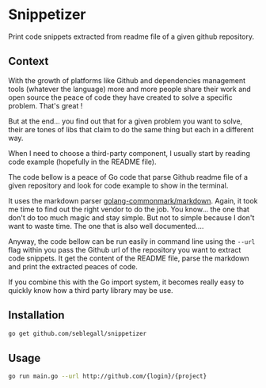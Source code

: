# Snippetizer

Print code snippets extracted from readme file of a given github repository.

## Context

With the growth of platforms like Github and dependencies management tools (whatever the language) more and more people share their work and open source the peace of code they have created to solve a specific problem. That's great !

But at the end... you find out that for a given problem you want to solve, their are tones of libs that claim to do the same thing but each in a different way.

When I need to choose a third-party component, I usually start by reading code example (hopefully in the README file).

The code bellow is a peace of Go code that parse Github readme file of a given repository and look for code example to show in the terminal.

It uses the markdown parser [golang-commonmark/markdown](https://github.com/golang-commonmark/markdown). Again, it took me time to find out the right vendor to do the job. You know... the one that don't do too much magic and stay simple. But not to simple because I don't want to waste time. The one that is also well documented....

Anyway, the code bellow can be run easily in command line using the `--url` flag within you pass the Github url of the repository you want to extract code snippets. It get the content of the README file, parse the markdown and print the extracted peaces of code.

If you combine this with the Go import system, it becomes really easy to quickly know how a third party library may be use.

## Installation

```sh
go get github.com/seblegall/snippetizer
```

## Usage

```sh
go run main.go --url http://github.com/{login}/{project}
```
